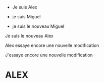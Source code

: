 - Je suis Alex

- je suis Miguel



- je suis le nouveau Miguel

Je suis le nouveau Alex 


Alex essaye encore une nouvelle modification

J'essaye encore une nouvelle modification

# ALEX